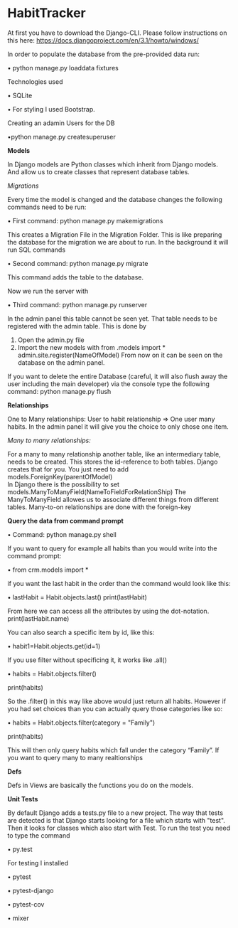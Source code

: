 # HabitTracker

At first you have to download the Django-CLI. Please follow instructions on this here: https://docs.djangoproject.com/en/3.1/howto/windows/

In order to populate the database from the pre-provided data run: 

•	python manage.py loaddata fixtures

Technologies used

• SQLite

• For styling I used Bootstrap. 



Creating an adamin Users for the DB 

•python manage.py createsuperuser


**Models**

In Django models are Python classes which inherit from Django models. And allow us to create classes that represent database tables. 

*Migrations* 

Every time the model is changed and the database changes the following commands need to be run:

•	First command: python manage.py makemigrations


This creates a Migration File in the Migration Folder. This is like preparing the database for the migration we are about to run. In the background it will run SQL commands 


•	Second command: python manage.py migrate

This command adds the table to the database. 


Now we run the server with 

•	Third command: python manage.py runserver


In the admin panel this table cannot be seen yet. That table needs to be registered with the admin table. This is done by 

1.	Open the admin.py file 
2.	Import the new models with from .models import *     admin.site.register(NameOfModel)
From now on it can be seen on the database on the admin panel. 


If you want to delete the entire Database (careful, it will also flush away the user including the main developer) via the console type the following command:
python manage.py flush



**Relationships**

One to Many relationships: User to habit relationship  => One user many habits. 
In the admin panel it will give you the choice to only chose one item. 


*Many to many relationships:*

For a many to many relationship another table, like an intermediary table, needs to be created. This stores the id-reference to both tables. Django creates that for you. You just need to add models.ForeignKey(parentOfModel)  
In Django there is the possibility to set models.ManyToManyField(NameToFieldForRelationShip) 
The ManyToManyField allowes us to associate different things from different tables.
Many-to-on relationships are done with the foreign-key




**Query the data from command prompt**

• Command: python manage.py shell



If you want to query for example all habits than you would write into the command prompt:

• from crm.models import *


if you want the last habit in the order than the command would look like this:

• lastHabit = Habit.objects.last()
  print(lastHabit)
  
  
From here we can access all the attributes by using the dot-notation. 
print(lastHabit.name)


You can also search a specific item by id, like this: 

• habit1=Habit.objects.get(id=1) 


If you use filter without specificing it, it works like .all() 

• habits = Habit.objects.filter()

print(habits)


So the .filter() in this way like above would just return all habits. 
However if you had set choices than you can actually query those categories like so:

• habits = Habit.objects.filter(category = "Family")

  print(habits)
  
  
This will then only query habits which fall under the category “Family”.
If you want to query many to many realtionships



**Defs**

Defs in Views are basically the functions you do on the models.



**Unit Tests**

By default Django adds a tests.py file to a new project. 
The way that tests are detected is that Django starts looking for a file which starts with "test". Then it looks for classes which also start with Test. 
To run the test you need to type the command 

•	py.test



For testing I installed

•	pytest 

•	pytest-django

•	pytest-cov

•	mixer 



